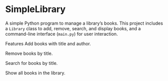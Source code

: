 # SimpleLibrary
A simple Python program to manage a library’s books.   This project includes a `Library` class to add, remove, search, and display books,   and a command-line interface (`main.py`) for user interaction.

Features
Add books with title and author.

Remove books by title.

Search for books by title.

Show all books in the library.
